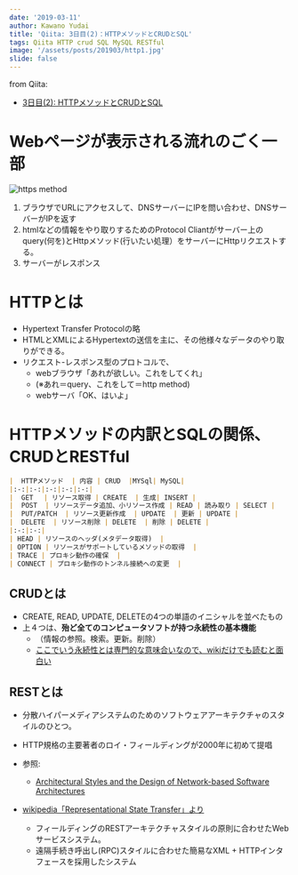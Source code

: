 ```yaml
---
date: '2019-03-11'
author: Kawano Yudai
title: 'Qiita: 3日目(2)：HTTPメソッドとCRUDとSQL'
tags: Qiita HTTP crud SQL MySQL RESTful
image: '/assets/posts/201903/http1.jpg'
slide: false
---
```


from Qiita: 
- [3日目(2): HTTPメソッドとCRUDとSQL](https://qiita.com/OriverK/items/19b9e0113fe22afb3017)

# Webページが表示される流れのごく一部

<picture>
  <source srcSet="/assets/posts/201903/http1.webp" type="image/webp" />
  <img src="/assets/posts/201903/http1.jpg" alt="https method" />
</picture>

1. ブラウザでURLにアクセスして、DNSサーバーにIPを問い合わせ、DNSサーバーがIPを返す
2. htmlなどの情報をやり取りするためのProtocol Cliantがサーバー上のquery(何を)とHttpメソッド(行いたい処理）をサーバーにHttpリクエストする。
3. サーバーがレスポンス

# HTTPとは
- Hypertext Transfer Protocolの略
- HTMLとXMLによるHypertextの送信を主に、その他様々なデータのやり取りができる。
- リクエスト-レスポンス型のプロトコルで、
    - webブラウザ「あれが欲しい。これをしてくれ」
    - (※あれ＝query、これをして＝http method)
    - webサーバ「OK、はいよ」

# HTTPメソッドの内訳とSQLの関係、CRUDとRESTful

```md
|  HTTPメソッド  | 内容 | CRUD  |MYSql| MySQL|
|:-:|:-:|:-:|:-:|:-:|
|  GET 　| リソース取得 | CREATE  | 生成| INSERT |
|  POST  | リソースデータ追加、小リソース作成 | READ | 読み取り | SELECT |
|  PUT/PATCH  | リソース更新作成  | UPDATE  | 更新 | UPDATE |
|  DELETE  | リソース削除 | DELETE  | 削除 | DELETE |
|:-:|:-:|
| HEAD | リソースのヘッダ(メタデータ取得)  |
| OPTION | リソースがサポートしているメソッドの取得  |
| TRACE | プロキシ動作の確保  |
| CONNECT | プロキシ動作のトンネル接続への変更  |
```

## CRUDとは
- CREATE, READ, UPDATE, DELETEの4つの単語のイニシャルを並べたもの
- 上４つは、**殆ど全てのコンピュータソフトが持つ永続性の基本機能**
    - （情報の参照。検索。更新。削除）
    - [ここでいう永続性とは専門的な意味合いなので、wikiだけでも読むと面白い](https://ja.wikipedia.org/wiki/%E6%B0%B8%E7%B6%9A%E6%80%A7)

## RESTとは
- 分散ハイパーメディアシステムのためのソフトウェアアーキテクチャのスタイルのひとつ。
- HTTP規格の主要著者のロイ・フィールディングが2000年に初めて提唱

- 参照:
    - [Architectural Styles and the Design of Network-based Software Architectures](https://www.ics.uci.edu/~fielding/pubs/dissertation/top.htm)

- [wikipedia「Representational State Transfer」より](https://ja.wikipedia.org/wiki/Representational_State_Transfer)
    - フィールディングのRESTアーキテクチャスタイルの原則に合わせたWebサービスシステム。
    - 遠隔手続き呼出し(RPC)スタイルに合わせた簡易なXML + HTTPインタフェースを採用したシステム